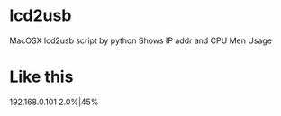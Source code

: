# lcd2usb
MacOSX lcd2usb script by python
Shows IP addr and CPU Men Usage


# Like this
192.168.0.101
2.0%|45%
